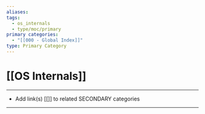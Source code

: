 ```yaml
---
aliases:
tags:
  - os_internals
  - type/moc/primary
primary categories:
  - "[[000 - Global Index]]"
type: Primary Category
---
```

# [[OS Internals]]

***

* Add link(s) [[]] to related SECONDARY categories

***
